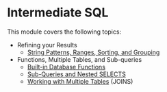 # Intermediate SQL

This module covers the following topics:
- Refining your Results
	- [String Patterns, Ranges, Sorting, and Grouping](https://github.com/DanielBarnes18/IBM-Data-Science-Professional-Certificate/tree/main/06.%20Databases%20and%20SQL%20for%20Data%20Science%20with%20Python/03.%20Intermediate%20SQL/01.%20String%20Patterns%2C%20Ranges%2C%20Sorting%2C%20and%20Grouping)
- Functions, Multiple Tables, and Sub-queries
	- [Built-in Database Functions](https://github.com/DanielBarnes18/IBM-Data-Science-Professional-Certificate/tree/main/06.%20Databases%20and%20SQL%20for%20Data%20Science%20with%20Python/03.%20Intermediate%20SQL/02.%20Built-in%20Database%20Functions)
	- [Sub-Queries and Nested SELECTS](https://github.com/DanielBarnes18/IBM-Data-Science-Professional-Certificate/tree/main/06.%20Databases%20and%20SQL%20for%20Data%20Science%20with%20Python/03.%20Intermediate%20SQL/03.%20Sub-Queries%20and%20Nested%20SELECTS)
	- [Working with Multiple Tables](https://github.com/DanielBarnes18/IBM-Data-Science-Professional-Certificate/tree/main/06.%20Databases%20and%20SQL%20for%20Data%20Science%20with%20Python/03.%20Intermediate%20SQL/03.%20Sub-Queries%20and%20Nested%20SELECTS) (JOINS)
